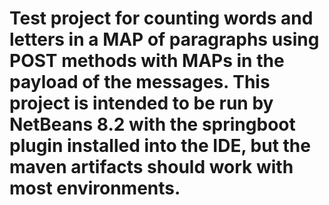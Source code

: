 # Test project for counting words and letters in a MAP of paragraphs using POST methods with MAPs in the payload of the messages.  This project is intended to be run by NetBeans 8.2 with the springboot plugin installed into the IDE, but the maven artifacts should work with most environments.
